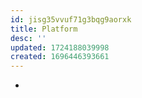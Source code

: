 ```yaml
---
id: jisg35vvuf71g3bqg9aorxk
title: Platform
desc: ''
updated: 1724188039998
created: 1696446393661
---
```


- 